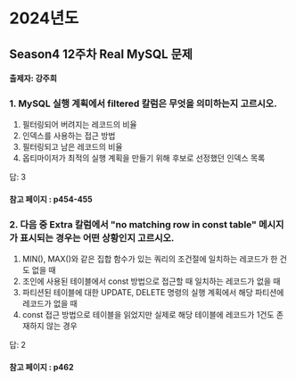 # 2024년도
## Season4 12주차 Real MySQL 문제
#### 출제자: 강주희

### 1. MySQL 실행 계획에서 filtered 칼럼은 무엇을 의미하는지 고르시오.

1. 필터링되어 버려지는 레코드의 비율
2. 인덱스를 사용하는 접근 방법
3. 필터링되고 남은 레코드의 비율
4. 옵티마이저가 최적의 실행 계획을 만들기 위해 후보로 선정했던 인덱스 목록

답: 3

#### 참고 페이지 : p454-455

### 2. 다음 중 Extra 칼럼에서 "no matching row in const table" 메시지가 표시되는 경우는 어떤 상황인지 고르시오.

1. MIN(), MAX()와 같은 집합 함수가 있는 쿼리의 조건절에 일치하는 레코드가 한 건도 없을 때
2. 조인에 사용된 테이블에서 const 방법으로 접근할 때 일치하는 레코드가 없을 때
3. 파티션된 테이블에 대한 UPDATE, DELETE 명령의 실행 계획에서 해당 파티션에 레코드가 없을 때
4. const 접근 방법으로 테이블을 읽었지만 실제로 해당 테이블에 레코드가 1건도 존재하지 않는 경우

답: 2

#### 참고 페이지 : p462
